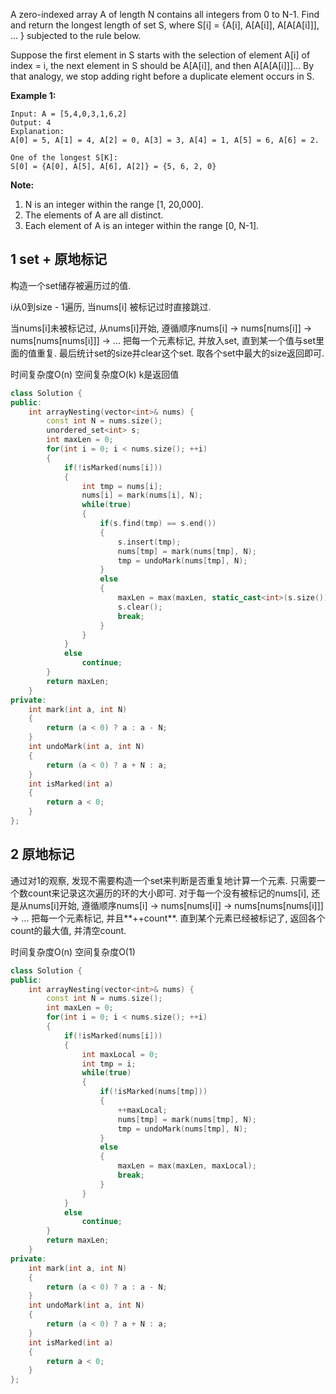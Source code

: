 A zero-indexed array A of length N contains all integers from 0 to N-1. Find and return the longest length of set S, where S[i] = {A[i], A[A[i]], A[A[A[i]]], ... } subjected to the rule below.

Suppose the first element in S starts with the selection of element A[i] of index = i, the next element in S should be A[A[i]], and then A[A[A[i]]]… By that analogy, we stop adding right before a duplicate element occurs in S.

 

**Example 1:**

```
Input: A = [5,4,0,3,1,6,2]
Output: 4
Explanation: 
A[0] = 5, A[1] = 4, A[2] = 0, A[3] = 3, A[4] = 1, A[5] = 6, A[6] = 2.

One of the longest S[K]:
S[0] = {A[0], A[5], A[6], A[2]} = {5, 6, 2, 0}
```

 

**Note:**

1. N is an integer within the range [1, 20,000].
2. The elements of A are all distinct.
3. Each element of A is an integer within the range [0, N-1].

## 1 set + 原地标记

构造一个set储存被遍历过的值.

i从0到size - 1遍历, 当nums[i] 被标记过时直接跳过. 

当nums[i]未被标记过, 从nums[i]开始, 遵循顺序nums[i] -> nums[nums[i]] -> nums[nums[nums[i]]] -> ... 把每一个元素标记, 并放入set, 直到某一个值与set里面的值重复. 最后统计set的size并clear这个set. 取各个set中最大的size返回即可. 

时间复杂度O(n) 空间复杂度O(k) k是返回值

```c++
class Solution {
public:
    int arrayNesting(vector<int>& nums) {
        const int N = nums.size();
        unordered_set<int> s;
        int maxLen = 0;
        for(int i = 0; i < nums.size(); ++i)
        {
            if(!isMarked(nums[i]))
            {
                int tmp = nums[i];
                nums[i] = mark(nums[i], N);
                while(true)
                {
                    if(s.find(tmp) == s.end())
                    {
                        s.insert(tmp);
                        nums[tmp] = mark(nums[tmp], N);
                        tmp = undoMark(nums[tmp], N);
                    }
                    else
                    {
                        maxLen = max(maxLen, static_cast<int>(s.size()));
                        s.clear();
                        break;
                    }
                }
            }
            else
                continue;
        }
        return maxLen;
    }
private:
    int mark(int a, int N)
    {
        return (a < 0) ? a : a - N;
    }
    int undoMark(int a, int N)
    {
        return (a < 0) ? a + N : a;
    }
    int isMarked(int a)
    {
        return a < 0;
    }
};
```

## 2 原地标记

通过对1的观察, 发现不需要构造一个set来判断是否重复地计算一个元素. 只需要一个数count来记录这次遍历的环的大小即可. 对于每一个没有被标记的nums[i], 还是从nums[i]开始, 遵循顺序nums[i] -> nums[nums[i]] -> nums[nums[nums[i]]] -> ... 把每一个元素标记, 并且**++count**. 直到某个元素已经被标记了, 返回各个count的最大值, 并清空count. 

时间复杂度O(n) 空间复杂度O(1)

```c++
class Solution {
public:
    int arrayNesting(vector<int>& nums) {
        const int N = nums.size();
        int maxLen = 0;
        for(int i = 0; i < nums.size(); ++i)
        {
            if(!isMarked(nums[i]))
            {
                int maxLocal = 0;
                int tmp = i;
                while(true)
                {
                    if(!isMarked(nums[tmp]))
                    {
                        ++maxLocal;
                        nums[tmp] = mark(nums[tmp], N);
                        tmp = undoMark(nums[tmp], N);
                    }
                    else
                    {
                        maxLen = max(maxLen, maxLocal);
                        break;
                    }
                }
            }
            else
                continue;
        }
        return maxLen;
    }
private:
    int mark(int a, int N)
    {
        return (a < 0) ? a : a - N;
    }
    int undoMark(int a, int N)
    {
        return (a < 0) ? a + N : a;
    }
    int isMarked(int a)
    {
        return a < 0;
    }
};
```

